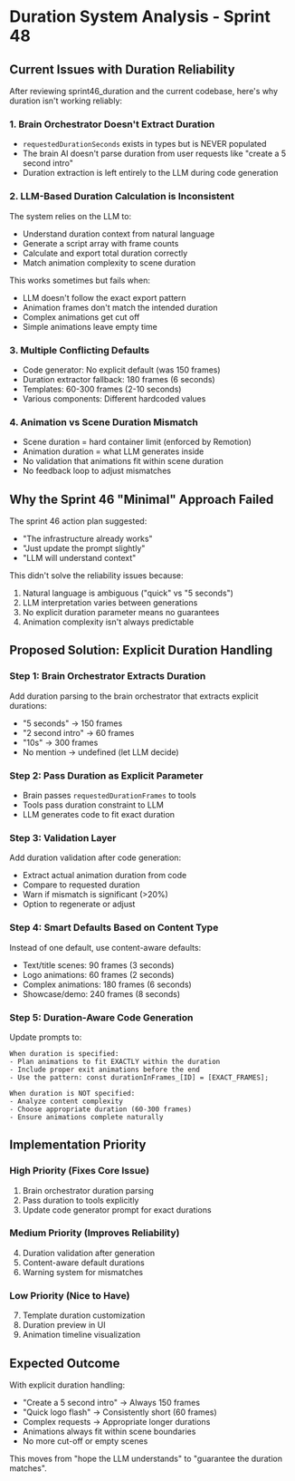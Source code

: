 # Duration System Analysis - Sprint 48

## Current Issues with Duration Reliability

After reviewing sprint46_duration and the current codebase, here's why duration isn't working reliably:

### 1. **Brain Orchestrator Doesn't Extract Duration**
- `requestedDurationSeconds` exists in types but is NEVER populated
- The brain AI doesn't parse duration from user requests like "create a 5 second intro"
- Duration extraction is left entirely to the LLM during code generation

### 2. **LLM-Based Duration Calculation is Inconsistent**
The system relies on the LLM to:
- Understand duration context from natural language
- Generate a script array with frame counts
- Calculate and export total duration correctly
- Match animation complexity to scene duration

This works sometimes but fails when:
- LLM doesn't follow the exact export pattern
- Animation frames don't match the intended duration
- Complex animations get cut off
- Simple animations leave empty time

### 3. **Multiple Conflicting Defaults**
- Code generator: No explicit default (was 150 frames)
- Duration extractor fallback: 180 frames (6 seconds)
- Templates: 60-300 frames (2-10 seconds)
- Various components: Different hardcoded values

### 4. **Animation vs Scene Duration Mismatch**
- Scene duration = hard container limit (enforced by Remotion)
- Animation duration = what LLM generates inside
- No validation that animations fit within scene duration
- No feedback loop to adjust mismatches

## Why the Sprint 46 "Minimal" Approach Failed

The sprint 46 action plan suggested:
- "The infrastructure already works"
- "Just update the prompt slightly"
- "LLM will understand context"

This didn't solve the reliability issues because:
1. Natural language is ambiguous ("quick" vs "5 seconds")
2. LLM interpretation varies between generations
3. No explicit duration parameter means no guarantees
4. Animation complexity isn't always predictable

## Proposed Solution: Explicit Duration Handling

### Step 1: Brain Orchestrator Extracts Duration
Add duration parsing to the brain orchestrator that extracts explicit durations:
- "5 seconds" → 150 frames
- "2 second intro" → 60 frames  
- "10s" → 300 frames
- No mention → undefined (let LLM decide)

### Step 2: Pass Duration as Explicit Parameter
- Brain passes `requestedDurationFrames` to tools
- Tools pass duration constraint to LLM
- LLM generates code to fit exact duration

### Step 3: Validation Layer
Add duration validation after code generation:
- Extract actual animation duration from code
- Compare to requested duration
- Warn if mismatch is significant (>20%)
- Option to regenerate or adjust

### Step 4: Smart Defaults Based on Content Type
Instead of one default, use content-aware defaults:
- Text/title scenes: 90 frames (3 seconds)
- Logo animations: 60 frames (2 seconds)
- Complex animations: 180 frames (6 seconds)
- Showcase/demo: 240 frames (8 seconds)

### Step 5: Duration-Aware Code Generation
Update prompts to:
```
When duration is specified:
- Plan animations to fit EXACTLY within the duration
- Include proper exit animations before the end
- Use the pattern: const durationInFrames_[ID] = [EXACT_FRAMES];

When duration is NOT specified:
- Analyze content complexity
- Choose appropriate duration (60-300 frames)
- Ensure animations complete naturally
```

## Implementation Priority

### High Priority (Fixes Core Issue)
1. Brain orchestrator duration parsing
2. Pass duration to tools explicitly
3. Update code generator prompt for exact durations

### Medium Priority (Improves Reliability)  
4. Duration validation after generation
5. Content-aware default durations
6. Warning system for mismatches

### Low Priority (Nice to Have)
7. Template duration customization
8. Duration preview in UI
9. Animation timeline visualization

## Expected Outcome

With explicit duration handling:
- "Create a 5 second intro" → Always 150 frames
- "Quick logo flash" → Consistently short (60 frames)
- Complex requests → Appropriate longer durations
- Animations always fit within scene boundaries
- No more cut-off or empty scenes

This moves from "hope the LLM understands" to "guarantee the duration matches".